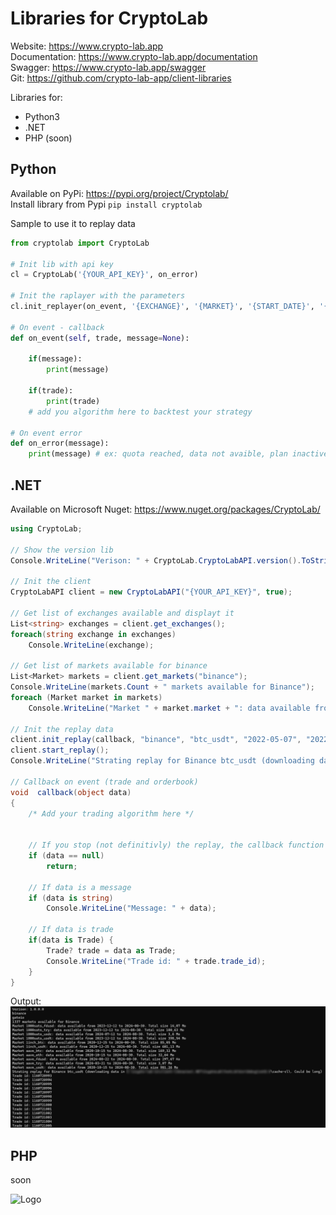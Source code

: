 # Libraries for CryptoLab
Website: https://www.crypto-lab.app   
Documentation: https://www.crypto-lab.app/documentation  
Swagger: https://www.crypto-lab.app/swagger  
Git: https://github.com/crypto-lab-app/client-libraries

Libraries for:
* Python3
* .NET
* PHP (soon)

## Python

Available on PyPi: https://pypi.org/project/Cryptolab/  
Install library from Pypi ```pip install cryptolab```

Sample to use it to replay data 
```python
from cryptolab import CryptoLab

# Init lib with api key
cl = CryptoLab('{YOUR_API_KEY}', on_error)

# Init the raplayer with the parameters
cl.init_replayer(on_event, '{EXCHANGE}', '{MARKET}', '{START_DATE}', '{END_DATE}')

# On event - callback
def on_event(self, trade, message=None):

    if(message):
        print(message)

    if(trade):
        print(trade)
    # add you algorithm here to backtest your strategy

# On event error
def on_error(message):
    print(message) # ex: quota reached, data not avaible, plan inactive, etc.
```

## .NET
Available on Microsoft Nuget: https://www.nuget.org/packages/CryptoLab/

```csharp
using CryptoLab;

// Show the version lib
Console.WriteLine("Verison: " + CryptoLab.CryptoLabAPI.version().ToString());

// Init the client
CryptoLabAPI client = new CryptoLabAPI("{YOUR_API_KEY}", true);

// Get list of exchanges available and displayt it
List<string> exchanges = client.get_exchanges();
foreach(string exchange in exchanges)
    Console.WriteLine(exchange);

// Get list of markets available for binance
List<Market> markets = client.get_markets("binance");
Console.WriteLine(markets.Count + " markets available for Binance");
foreach (Market market in markets)
    Console.WriteLine("Market " + market.market + ": data available from " + market.first_record + " to " + market.last_record);

// Init the replay data
client.init_replay(callback, "binance", "btc_usdt", "2022-05-07", "2022-07-10", false);
client.start_replay();
Console.WriteLine("Strating replay for Binance btc_usdt (downloading data in " + client.get_cache_directory() + ". Could be long)");

// Callback on event (trade and orderbook)
void  callback(object data)
{
    /* Add your trading algorithm here */


    // If you stop (not definitivly) the replay, the callback function is called but the trade is null
    if (data == null)
        return;

    // If data is a message
    if (data is string)
        Console.WriteLine("Message: " + data);

    // If data is trade
    if(data is Trade) {
        Trade? trade = data as Trade;
        Console.WriteLine("Trade id: " + trade.trade_id);
    }
}
```

Output:
![Logo](https://raw.githubusercontent.com/crypto-lab-app/client-libraries/main/Other/result_lib.png)

## PHP
soon

![Logo](https://0.gravatar.com/avatar/bfc7517f0c195bb6ca79c763a7163880638282c445980bd77ac5f61cead1e5ae?size=128)